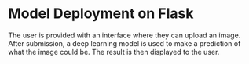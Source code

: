 
# Model Deployment on Flask

The user is provided with an interface where they can upload an image.
After submission, a deep learning model is used to make a prediction of what the image could be.
The result is then displayed to the user.
